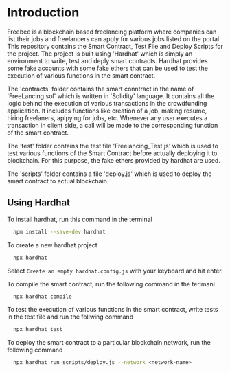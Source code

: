 # Introduction

Freebee is a blockchain based freelancing platform where companies can list their jobs and freelancers can apply for various jobs listed on the portal. This repository contains the Smart Contract, Test File and Deploy Scripts for the project. The project is built using 'Hardhat' which is simply an environment to write, test and deply smart contracts. Hardhat provides some fake accounts with some fake ethers that can be used to test the execution of various functions in the smart contract.

The 'contracts' folder contains the smart conntract in the name of 'FreeLancing.sol' which is written in 'Solidity' language. It contains all the logic behind the execution of various transactions in the crowdfunding application. It includes functions like creation of a job, making resume, hiring freelaners, aplpying for jobs, etc. Whenever any user executes a transaction in client side, a call will be made to the corresponding function of the smart contract.

The 'test' folder contains the test file 'Freelancing_Test.js' which is used to test various functions of the Smart Contract before actually deploying it to blockchain. For this purpose, the fake ethers provided by hardhat are used.

The 'scripts' folder contains a file 'deploy.js' which is used to deploy the smart contract to actual blockchain.


## Using Hardhat 

To install hardhat, run this command in the terminal

```bash
  npm install --save-dev hardhat
```

To create a new hardhat project

```bash
  npx hardhat
```
Select `Create an empty hardhat.config.js` with your keyboard and hit enter.



To compile the smart contract, run the following command in the terimanl

```bash
  npx hardhat compile
```


To test the execution of various functions in the smart contract, write tests in the test file and run the follwing command

```bash
  npx hardhat test
```

To deploy the smart contract to a particular blockchain network, run the following command

```bash
  npx hardhat run scripts/deploy.js --network <network-name>
```

